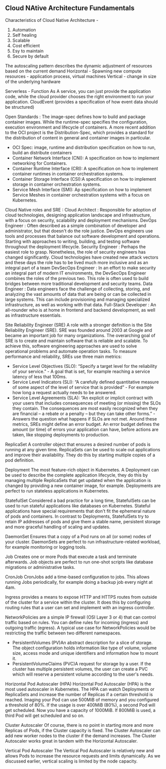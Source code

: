 ## Cloud NAtive Architecture Fundamentals
Characteristics of Cloud Native Architecture -
1. Automation
2. Self healing
3. Scalable
4. Cost efficient
5. Esy to maintain
6. Secure by default

The autoscaling pattern describes the dynamic adjustment of resources based on the current demand
Horizontal - Spawning new compute resources - application process, virtual machines
Vertical - change in size of the underlying hardware

Serverless - Function As A service, you can just provide the application code, while the cloud provider chooses the right environment to run your application. CloudEvent (provides a specification of how event data should be structured)

Open Standards :
The image-spec defines how to build and package container images. While the runtime-spec specifies the configuration, execution environment and lifecycle of containers. A more recent addition to the OCI project is the Distribution-Spec, which provides a standard for the distribution of content in general and container images in particular.

* OCI Spec: image, runtime and distribution specification on how to run, build an distribute containers
* Container Network Interface (CNI): A specification on how to implement networking for Containers.
* Container Runtime Interface (CRI): A specification on how to implement container runtimes in container orchestration systems.
* Container Storage Interface (CSI):A specification on how to implement storage in container orchestration systems.
* Service Mesh Interface (SMI): Ap specification on how to implement Service Meshes in container orchestration systems with a focus on Kubernetes.

Cloud Native roles and SRE :
Cloud Architect : Responsible for adoption of cloud technologies, designing application landscape and infrastructure, with a focus on security, scalability and deployment mechanisms.
DevOps Engineer : Often described as a simple combination of developer and administrator, but that doesn't do the role justice. DevOps engineers use tools and processes that balance out software development and operations. Starting with approaches to writing, building, and testing software throughout the deployment lifecycle.
Security Engineer : Perhaps the easiest role to grasp. Nonetheless, the role of security engineers has changed significantly. Cloud technologies have created new attack vectors and these days the role has to be lived much more inclusive and as an integral part of a team
DevSecOps Engineer : In an effort to make security an integral part of modern IT environments, the DevSecOps Engineer combines the roles of the previous two. This role is often used to build bridges between more traditional development and security teams.
Data Engineer : Data engineers face the challenge of collecting, storing, and analyzing the vast amounts of data that are being or can be collected in large systems. This can include provisioning and managing specialized infrastructure, as well as working with that data.
Full-Stack Developer : An all-rounder who is at home in frontend and backend development, as well as infrastructure essentials.


Site Reliability Engineer (SRE)
A role with a stronger definition is the Site Reliability Engineer (SRE). SRE was founded around 2003 at Google and became an important job for many organizations. The overarching goal of SRE is to create and maintain software that is reliable and scalable. To achieve this, software engineering approaches are used to solve operational problems and automate operation tasks.
To measure performance and reliability, SREs use three main metrics:
* Service Level Objectives (SLO): “Specify a target level for the reliability of your service.” - A goal that is set, for example reaching a service latency of less that 100ms.
* Service Level Indicators (SLI): “A carefully defined quantitative measure of some aspect of the level of service that is provided” - For example how long a request actually needs to be answered.
* Service Level Agreements (SLA): “An explicit or implicit contract with your users that includes consequences of meeting (or missing) the SLOs they contain. The consequences are most easily recognized when they are financial – a rebate or a penalty – but they can take other forms.” - Answers the question what happens if SLOs are not met.
Around these metrics, SREs might define an error budget. An error budget defines the amount (or time) of errors your application can have, before actions are taken, like stopping deployments to production.


ReplicaSet
A controller object that ensures a desired number of pods is running at any given time. ReplicaSets can be used to scale out applications and improve their availability. They do this by starting multiple copies of a pod definition.

Deployment
The most feature-rich object in Kubernetes. A Deployment can be used to describe the complete application lifecycle, they do this by managing multiple ReplicaSets that get updated when the application is changed by providing a new container image, for example. Deployments are perfect to run stateless applications in Kubernetes.

StatefulSet
Considered a bad practice for a long time, StatefulSets can be used to run stateful applications like databases on Kubernetes. Stateful applications have special requirements that don't fit the ephemeral nature of pods and containers. In contrast to Deployments, StatefulSets try to retain IP addresses of pods and give them a stable name, persistent storage and more graceful handling of scaling and updates.

DaemonSet
Ensures that a copy of a Pod runs on all (or some) nodes of your cluster. DaemonSets are perfect to run infrastructure-related workload, for example monitoring or logging tools.

Job
Creates one or more Pods that execute a task and terminate afterwards. Job objects are perfect to run one-shot scripts like database migrations or administrative tasks.

CronJob
CronJobs add a time-based configuration to jobs. This allows running Jobs periodically, for example doing a backup job every night at 4am.

Ingress provides a means to expose HTTP and HTTPS routes from outside of the cluster for a service within the cluster. It does this by configuring routing rules that a user can set and implement with an ingress controller.

NetworkPolicies are a simple IP firewall (OSI Layer 3 or 4) that can control traffic based on rules. You can define rules for incoming (ingress) and outgoing traffic (egress). A typical use case for NetworkPolicies would be restricting the traffic between two different namespaces.

* PersistentVolumes (PV)An abstract description for a slice of storage. The object configuration holds information like type of volume, volume size, access mode and unique identifiers and information how to mount it.
* PersistentVolumeClaims (PVC)A request for storage by a user. If the cluster has multiple persistent volumes, the user can create a PVC which will reserve a persistent volume according to the user's needs.

Horizontal Pod Autoscaler (HPA)
Horizontal Pod Autoscaler (HPA) is the most used autoscaler in Kubernetes. The HPA can watch Deployments or ReplicaSets and increase the number of Replicas if a certain threshold is reached. Imaging your Pod can use 500MiB of memory and you configured a threshold of 80%. If the usage is over 400MiB (80%), a second Pod will get scheduled. Now you have a capacity of 1000MiB. If 800MiB is used, a third Pod will get scheduled and so on.

Cluster Autoscaler
Of course, there is no point in starting more and more Replicas of Pods, if the Cluster capacity is fixed. The Cluster Autoscaler can add new worker nodes to the cluster if the demand increases. The Cluster Autoscaler works great in tandem with the Horizontal Autoscaler.

Vertical Pod Autoscaler
The Vertical Pod Autoscaler is relatively new and allows Pods to increase the resource requests and limits dynamically. As we discussed earlier, vertical scaling is limited by the node capacity.
